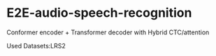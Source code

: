 # E2E-audio-speech-recognition
Conformer encoder + Transformer decoder with Hybrid CTC/attention

Used Datasets:LRS2
